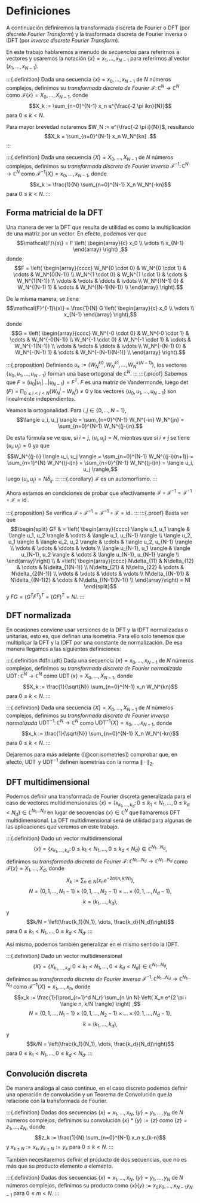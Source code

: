 # Definiciones

A continuación definiremos la transformada discreta de Fourier o DFT (por *discrete Fourier Transform*) y la trasformada discreta de Fourier inversa o IDFT (por *inverse discrete Fourier Transform*).

En este trabajo hablaremos a menudo de *secuencias* para referirnos a vectores y usaremos la notación $\{x\} = x_1, \dots, x_{N-1}$ para referirnos al vector $(x_1, \dots, x_{N-1})$.

:::{.definition}
Dada una secuencia $\{x\}=x_0, \dots, x_{N-1}$ de $N$ números complejos, definimos su *transformada discreta de Fourier* $\mathcal{F} \colon \mathbb{C}^N \to \mathbb{C}^N$ como $\mathcal{F}\{x\}= X_0, \dots, X_{N-1}$, donde
$$X_k := \sum_{n=0}^{N-1} x_n e^{\frac{-2 \pi ikn}{N}}$$
para $0 \leq k < N$.

Para mayor brevedad notaremos $W_N := e^{\frac{-2 \pi i}{N}}$, resultando
$$X_k = \sum_{n=0}^{N-1} x_n W_N^{kn} .$$
:::

:::{.definition}
Dada una secuencia $\{X\}=X_0, \dots, X_{N-1}$ de $N$ números complejos, definimos su *transformada discreta de Fourier inversa* $\mathcal{F}^{-1} \colon \mathbb{C}^N \to \mathbb{C}^N$ como $\mathcal{F}^{-1}\{X\}= x_0, \dots, x_{N-1}$, donde
$$x_k := \frac{1}{N} \sum_{n=0}^{N-1} X_n W_N^{-kn}$$
para $0 \leq k < N$.
:::

## Forma matricial de la DFT

Una manera de ver la DFT que resulta de utilidad es como la multiplicación de una matriz por un vector. En efecto, podemos ver que
$$\mathcal{F}\{x\} = F \left( \begin{array}{c} x_0 \\ \vdots \\ x_{N-1} \end{array} \right) ,$$
donde
$$F = \left( \begin{array}{cccc}
W_N^{0 \cdot 0} & W_N^{0 \cdot 1} & \cdots & W_N^{0(N-1)}     \\
W_N^{1 \cdot 0} & W_N^{1 \cdot 1} & \cdots & W_N^{1(N-1)}     \\
\vdots          & \vdots          & \ddots & \vdots           \\
W_N^{(N-1) 0}   & W_N^{(N-1) 1}   & \cdots & W_N^{(N-1)(N-1)} \\
\end{array} \right).$$

De la misma manera, se tiene
$$\mathcal{F}^{-1}\{x\} = \frac{1}{N} G \left( \begin{array}{c} x_0 \\ \vdots \\ x_{N-1} \end{array} \right),$$
donde
$$G = \left( \begin{array}{cccc}
W_N^{-0 \cdot 0} & W_N^{-0 \cdot 1} & \cdots & W_N^{-0(N-1)}     \\
W_N^{-1 \cdot 0} & W_N^{-1 \cdot 1} & \cdots & W_N^{-1(N-1)}     \\
\vdots          & \vdots          & \ddots & \vdots           \\
W_N^{-(N-1) 0}   & W_N^{-(N-1) 1}   & \cdots & W_N^{-(N-1)(N-1)} \\
\end{array} \right).$$

:::{.proposition}
Definiendo $u_k := \left( W_N^{k0}, W_N^{k1}, \dots, W_N^{k(N-1)}\right)$, los vectores $\{u_0, u_1, \dots, u_{N-1}\}$ forman una base ortogonal de $\mathbb{C}^N$.
:::
:::{.proof}
Sabemos que $F = (u_0 | u_1 | \dots | u_{N-1}) = F^T$. $F$ es una matriz de Vandermonde, luego $\det(F) = \prod_{0 \leq i < j < N} (W_N^i - W_N^j) \neq 0$ y los vectores $\{u_0, u_1, \dots, u_{N-1}\}$ son linealmente independientes.

Veamos la ortogonalidad. Para $i, j \in \{0, \dots, N-1\}$,
$$\langle u_i, u_j \rangle = \sum_{n=0}^{N-1} W_N^{-in} W_N^{jn} = \sum_{n=0}^{N-1} W_N^{(j-i)n}.$$

De esta fórmula se ve que, si $i=j$, $\langle u_i, u_j \rangle = N$, mientras que si $i \neq j$ se tiene $\langle u_i, u_j \rangle = 0$ ya que
$$W_N^{(j-i)} \langle u_i, u_j \rangle = \sum_{n=0}^{N-1} W_N^{(j-i)(n+1)} = \sum_{n=1}^{N} W_N^{(j-i)n} = \sum_{n=0}^{N-1} W_N^{(j-i)n} = \langle u_i, u_j \rangle,$$
luego $\langle u_i, u_j \rangle = N \delta_{ij}$.
:::
:::{.corollary}
$\mathcal{F}$ es un automorfismo.
:::

Ahora estamos en condiciones de probar que efectivamente $\mathcal{F} \circ \mathcal{F}^{-1} = \mathcal{F}^{-1} \circ \mathcal{F} = \operatorname{id}$.

:::{.proposition}
Se verifica $\mathcal{F} \circ \mathcal{F}^{-1} = \mathcal{F}^{-1} \circ \mathcal{F} = \operatorname{id}$.
:::
:::{.proof}
Basta ver que
$$\begin{split}
GF & = \left( \begin{array}{cccc}
\langle u_1, u_1 \rangle     & \langle u_1, u_2 \rangle     & \cdots & \langle u_1, u_{N-1} \rangle     \\
\langle u_2, u_1 \rangle     & \langle u_2, u_2 \rangle     & \cdots & \langle u_2, u_{N-1} \rangle     \\
\vdots                       & \vdots                       & \ddots & \vdots                           \\
\langle u_{N-1}, u_1 \rangle & \langle u_{N-1}, u_2 \rangle & \cdots & \langle u_{N-1}, u_{N-1} \rangle \\
\end{array}\right) \\
& =\left( \begin{array}{cccc}
N\delta_{11} & N\delta_{12} & \cdots & N\delta_{1(N-1)}             \\
N\delta_{21} & N\delta_{22} & \cdots & N\delta_{2(N-1)}             \\
\vdots       & \vdots       & \ddots & \vdots                       \\
N\delta_{(N-1)1} & N\delta_{(N-1)2} & \cdots & N\delta_{(N-1)(N-1)} \\
\end{array}\right) = NI
\end{split}$$
y $FG = \left(G^T F^T\right)^T = (GF)^T = NI$.
:::

## DFT normalizada

En ocasiones conviene usar versiones de la DFT y la IDFT normalizadas o unitarias, esto es, que definan una isometría. Para ello solo tenemos que multiplicar la DFT y la IDFT por una constante de normalización. De esa manera llegamos a las siguientes definiciones:

:::{.definition #dfn:udt}
Dada una secuencia $\{x\}=x_0, \dots, x_{N-1}$ de $N$ números complejos, definimos su *transformada discreta de Fourier normalizada* $\operatorname{UDT} \colon \mathbb{C}^N \to \mathbb{C}^N$ como $\operatorname{UDT}\{x\}= X_0, \dots, X_{N-1}$, donde
$$X_k := \frac{1}{\sqrt{N}} \sum_{n=0}^{N-1} x_n W_N^{kn}$$
para $0 \leq k < N$.
:::

:::{.definition}
Dada una secuencia $\{X\}=X_0, \dots, X_{N-1}$ de $N$ números complejos, definimos su *transformada discreta de Fourier inversa normalizada* $\operatorname{UDT}^{-1} \colon \mathbb{C}^N \to \mathbb{C}^N$ como $\operatorname{UDT}^{-1}\{X\}= x_0, \dots, x_{N-1}$, donde
$$x_k := \frac{1}{\sqrt{N}} \sum_{n=0}^{N-1} X_n W_N^{-kn}$$
para $0 \leq k < N$.
:::

Dejaremos para más adelante ([@cor:isometries]) comprobar que, en efecto, $\operatorname{UDT}$ y $\operatorname{UDT}^{-1}$ definen isometrías con la norma $\| \cdot \|_2$.

## DFT multidimensional

Podemos definir una transformada de Fourier discreta generalizada para el caso de vectores multidimensionales $\{x\} = \{x_{k_1, \dots, k_d} \colon 0 \leq k_1 < N_1, \dots, 0 \leq k_d < N_d \} \in \mathbb{C}^{N_1 \dots N_d}$ en lugar de secuencias $\{x\} \in \mathbb{C}^N$ que llamaremos DFT multidimensional. La DFT multidimensional será de utilidad para algunas de las aplicaciones que veremos en este trabajo.

:::{.definition}
Dado un vector multidimensional
$$\{x\} = \{x_{k_1, \dots, k_d} \colon 0 \leq k_1 < N_1, \dots, 0 \leq k_d < N_d \} \in \mathbb{C}^{N_1 \dots N_d},$$
definimos su *transformada discreta de Fourier* $\mathcal{F} \colon \mathbb{C}^{N_1 \dots N_d} \to \mathbb{C}^{N_1 \dots N_d}$ como $\mathcal{F}\{x\} = X_1, \dots, X_d$, donde
$$X_k := \sum_{n \in N} \left( x_n e^{- 2 \pi i \langle n, k/N \rangle} \right) ,$$
$$N = \{0, 1, \dots, N_1-1\} \times \{0, 1, \dots, N_2-1\} \times \dots \times \{0, 1, \dots, N_d-1\} ,$$
$$k = (k_1, \dots, k_d) ,$$
y
$$k/N = \left(\frac{k_1}{N_1}, \dots, \frac{k_d}{N_d}\right)$$
para $0 \leq k_1 < N_1, \dots, 0 \leq k_d < N_d$.
:::

Así mismo, podemos también generalizar en el mismo sentido la IDFT.

:::{.definition}
Dado un vector multidimensional
$$\{X\} = \{X_{k_1, \dots, k_d} \colon 0 \leq k_1 < N_1, \dots, 0 \leq k_d < N_d \} \in \mathbb{C}^{N_1 \dots N_d} ,$$
definimos su *transformada discreta de Fourier inversa* $\mathcal{F}^{-1} \colon \mathbb{C}^{N_1 \dots N_d} \to \mathbb{C}^{N_1 \dots N_d}$ como $\mathcal{F}^{-1}\{X\} = x_1, \dots, x_n$, donde
$$x_k := \frac{1}{\prod_{r=1}^d N_r} \sum_{n \in N} \left( X_n e^{2 \pi i \langle n, k/N \rangle} \right) ,$$
$$N = \{0, 1, \dots, N_1-1\} \times \{0, 1, \dots, N_2-1\} \times \dots \times \{0, 1, \dots, N_d-1\} ,$$
$$k = (k_1, \dots, k_d) ,$$
y
$$k/N = \left(\frac{k_1}{N_1}, \dots, \frac{k_d}{N_d}\right)$$
para $0 \leq k_1 < N_1, \dots, 0 \leq k_d < N_d$.
:::

## Convolución discreta

De manera análoga al caso continuo, en el caso discreto podemos definir una operación de convolución y un Teorema de Convolución que la relacione con la transformada de Fourier.

:::{.definition}
Dadas dos secuencias $\{x\} = x_1, \dots, x_N$, $\{y\} = y_1, \dots, y_N$ de $N$ números complejos, definimos su convolución $\{x\} \ast \{y\} := \{z\}$ como $\{z\} = z_1, \dots, z_N$, donde
$$z_k := \frac{1}{N} \sum_{n=0}^{N-1} x_n y_{k-n}$$
y $x_{k \pm N} := x_k, y_{k \pm N} := y_k$ para $0 \leq k < N$.
:::

También necesitaremos definir el producto de dos secuencias, que no es más que su producto elemento a elemento.

:::{.definition}
Dadas dos secuencias $\{x\} = x_1, \dots, x_N$, $\{y\} = y_1, \dots, y_N$ de $N$ números complejos, definimos su producto como $\{x\} \{y\} := x_0 y_0, \dots, x_{N-1} y_{N-1}$ para $0 \leq m < N$.
:::
